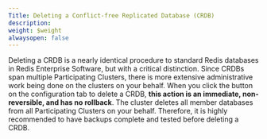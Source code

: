 ```yaml
---
Title: Deleting a Conflict-free Replicated Database (CRDB)
description: 
weight: $weight
alwaysopen: false
---
```

Deleting a CRDB is a nearly identical procedure to standard Redis
databases in Redis Enterprise Software, but with a critical distinction.
Since CRDBs span multiple Participating Clusters, there is more
extensive administrative work being done on the clusters on your behalf.
When you click the button on the configuration tab to delete a CRDB,
**this action is an immediate, non-reversible, and has no rollback**.
The cluster deletes all member databases from all Participating Clusters
on your behalf. Therefore, it is highly recommended to have backups
complete and tested before deleting a CRDB.
